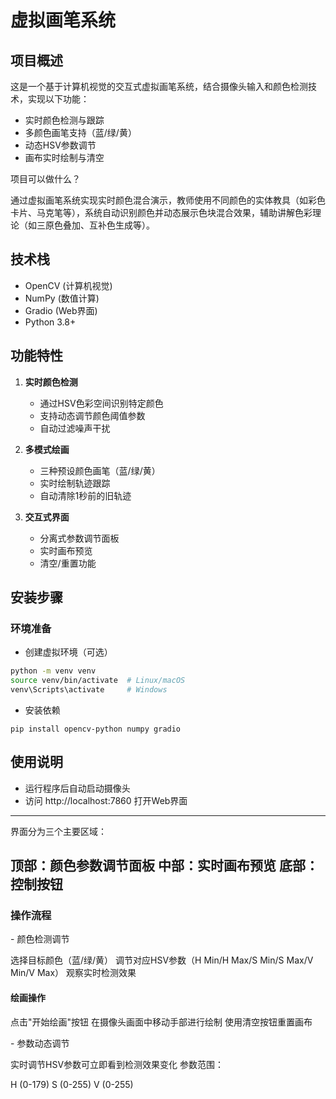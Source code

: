 # 虚拟画笔系统

## 项目概述
这是一个基于计算机视觉的交互式虚拟画笔系统，结合摄像头输入和颜色检测技术，实现以下功能：
- 实时颜色检测与跟踪
- 多颜色画笔支持（蓝/绿/黄）
- 动态HSV参数调节
- 画布实时绘制与清空

项目可以做什么？

通过虚拟画笔系统实现实时颜色混合演示，教师使用不同颜色的实体教具（如彩色卡片、马克笔等），系统自动识别颜色并动态展示色块混合效果，辅助讲解色彩理论（如三原色叠加、互补色生成等）。

## 技术栈
- OpenCV (计算机视觉)
- NumPy (数值计算)
- Gradio (Web界面)
- Python 3.8+

## 功能特性
1. ​**实时颜色检测**​
   - 通过HSV色彩空间识别特定颜色
   - 支持动态调节颜色阈值参数
   - 自动过滤噪声干扰

2. ​**多模式绘画**​
   - 三种预设颜色画笔（蓝/绿/黄）
   - 实时绘制轨迹跟踪
   - 自动清除1秒前的旧轨迹

3. ​**交互式界面**​
   - 分离式参数调节面板
   - 实时画布预览
   - 清空/重置功能

## 安装步骤

### 环境准备

- 创建虚拟环境（可选）
``` bash
python -m venv venv
source venv/bin/activate  # Linux/macOS
venv\Scripts\activate     # Windows
```

- 安装依赖
```
pip install opencv-python numpy gradio
```


## 使用说明

- 运行程序后自动启动摄像头
- 访问 http://localhost:7860 打开Web界面
-----------
界面分为三个主要区域：

顶部：颜色参数调节面板
中部：实时画布预览
底部：控制按钮
------------


### 操作流程


​- 颜色检测调节​

选择目标颜色（蓝/绿/黄）
调节对应HSV参数（H Min/H Max/S Min/S Max/V Min/V Max）
观察实时检测效果



#### ​绘画操作​

点击"开始绘画"按钮
在摄像头画面中移动手部进行绘制
使用清空按钮重置画布



​- 参数动态调节​

实时调节HSV参数可立即看到检测效果变化
参数范围：

H (0-179)
S (0-255)
V (0-255)
